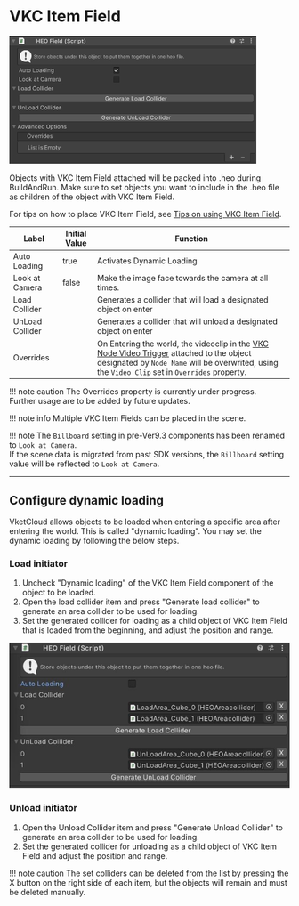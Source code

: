 # VKC Item Field

![VKC Item Field](img/HEOField.jpg)

Objects with VKC Item Field attached will be packed into .heo during BuildAndRun. Make sure to set objects you want to include in the .heo file as children of the object with VKC Item Field.

For tips on how to place VKC Item Field, see [Tips on using VKC Item Field](../WorldMakingGuide/HEOFieldTips.md).

| Label | Initial Value | Function |
| ---- | ---- | ---- |
| Auto Loading | true | Activates Dynamic Loading |
| Look at Camera | false | Make the image face towards the camera at all times. |
| Load Collider |  | Generates a collider that will load a designated object on enter |
| UnLoad Collider |  | Generates a collider that will unload a designated object on enter |
| Overrides | | On Entering the world, the videoclip in the [VKC Node Video Trigger](VKCNodeVideoTrigger.md) attached to the object designated by `Node Name` will be overwrited, using the `Video Clip` set in `Overrides` property. |

!!! note caution
    The Overrides property is currently under progress.<br>
    Further usage are to be added by future updates.

!!! note info
     Multiple VKC Item Fields can be placed in the scene.

!!! note
    The `Billboard` setting in pre-Ver9.3 components has been renamed to `Look at Camera`.<br>
    If the scene data is migrated from past SDK versions, the `Billboard` setting value will be reflected to `Look at Camera`.

---

## Configure dynamic loading

VketCloud allows objects to be loaded when entering a specific area after entering the world. This is called "dynamic loading". You may set the dynamic loading by following the below steps.

### Load initiator

1. Uncheck "Dynamic loading" of the VKC Item Field component of the object to be loaded.
2. Open the load collider item and press "Generate load collider" to generate an area collider to be used for loading.
3. Set the generated collider for loading as a child object of VKC Item Field that is loaded from the beginning, and adjust the position and range.

![HEOField](img/HEOFieldAutoLoading.jpg)

### Unload initiator

1. Open the Unload Collider item and press "Generate Unload Collider" to generate an area collider to be used for loading.
2. Set the generated collider for unloading as a child object of VKC Item Field and adjust the position and range.

!!! note caution
     The set colliders can be deleted from the list by pressing the X button on the right side of each item, but the objects will remain and must be deleted manually.
